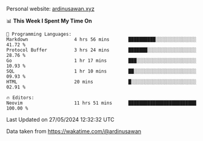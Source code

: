 Personal website: [ardinusawan.xyz](https://ardinusawan.xyz)

<!--START_SECTION:waka-->
📊 **This Week I Spent My Time On** 

```text
💬 Programming Languages: 
Markdown                 4 hrs 56 mins       ██████████░░░░░░░░░░░░░░░   41.72 % 
Protocol Buffer          3 hrs 24 mins       ███████░░░░░░░░░░░░░░░░░░   28.76 % 
Go                       1 hr 17 mins        ███░░░░░░░░░░░░░░░░░░░░░░   10.93 % 
SQL                      1 hr 10 mins        ██░░░░░░░░░░░░░░░░░░░░░░░   09.93 % 
HTML                     20 mins             █░░░░░░░░░░░░░░░░░░░░░░░░   02.91 % 

🔥 Editors: 
Neovim                   11 hrs 51 mins      █████████████████████████   100.00 % 
```


 Last Updated on 27/05/2024 12:32:32 UTC
<!--END_SECTION:waka-->
Data taken from https://wakatime.com/@ardinusawan

